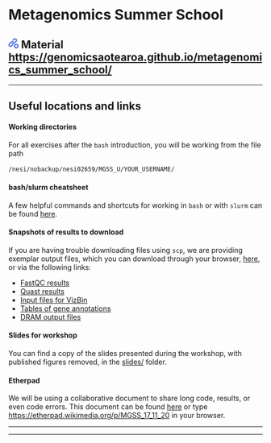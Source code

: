 # Metagenomics Summer School


## <img src="./docs/theme_images/link2material.png" alt="drawing" width="20"> **Material** https://genomicsaotearoa.github.io/metagenomics_summer_school/

---

## Useful locations and links

#### Working directories

For all exercises after the `bash` introduction, you will be working from the file path

```bash
/nesi/nobackup/nesi02659/MGSS_U/YOUR_USERNAME/
```

#### bash/slurm cheatsheet

A few helpful commands and shortcuts for working in `bash` or with `slurm` can be found [here](https://github.com/GenomicsAotearoa/metagenomics_summer_school/blob/master/materials/resources/command_line_shortcuts.md).

#### Snapshots of results to download

If you are having trouble downloading files using `scp`, we are providing exemplar output files, which you can download through your browser, [here](https://github.com/GenomicsAotearoa/metagenomics_summer_school/tree/master/materials/resources), or via the following links: 

* [FastQC results](https://github.com/GenomicsAotearoa/metagenomics_summer_school/blob/master/materials/resources/fastqc_results.zip)
* [Quast results](https://github.com/GenomicsAotearoa/metagenomics_summer_school/blob/master/materials/resources/quast_results.zip)
* [Input files for VizBin](https://github.com/GenomicsAotearoa/metagenomics_summer_school/blob/master/materials/resources/vizbin_files.zip)
* [Tables of gene annotations](https://github.com/GenomicsAotearoa/metagenomics_summer_school/blob/master/materials/resources/example_annotation_tables.zip)
* [DRAM output files](https://github.com/GenomicsAotearoa/metagenomics_summer_school/blob/master/materials/resources/DRAM_results.zip)

#### Slides for workshop

You can find a copy of the slides presented during the workshop, with published figures removed, in the [slides/](https://github.com/GenomicsAotearoa/metagenomics_summer_school/tree/master/slides) folder.

#### Etherpad

We will be using a collaborative document to share long code, results, or even code errors. This document can be found [here](https://etherpad.wikimedia.org/p/MGSS_17_11_20) or type https://etherpad.wikimedia.org/p/MGSS_17_11_20 in your browser.



---



----
